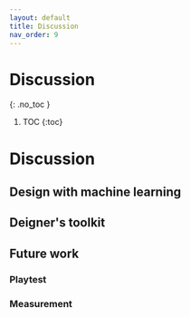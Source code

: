 ```yaml
---
layout: default
title: Discussion
nav_order: 9
---
```



# Discussion
{: .no_toc }

1. TOC
{:toc}

# Discussion
## Design with machine learning
## Deigner's toolkit
## Future work
### Playtest
### Measurement
